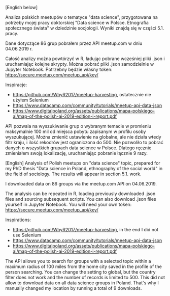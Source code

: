 [English below]

Analiza polskich meetupów o tematyce "data science", przygotowana na potrzeby mojej pracy doktorskiej
"Data science w Polsce. Etnografia społecznego świata" w dziedzinie socjologii.
Wyniki znajdą się w części 5.1. pracy.

Dane dotyczące 86 grup pobrałem przez API meetup.com w dniu 04.06.2019 r.

Całość analizy można powtórzyć w R, ładując pobrane wcześniej pliki .json i uruchamiając kolejne skrypty.
Można pobrać pliki .json samodzielnie w Jupyter Notebook. Potrzebny będzie własny token: https://secure.meetup.com/meetup_api/key/

Inspiracje:
- https://github.com/WhyR2017/meetup-harvesting, ostatecznie nie użyłem Selenium
- https://www.datacamp.com/community/tutorials/meetup-api-data-json
- https://www.digitalpoland.org/assets/publications/mapa-polskiego-ai/map-of-the-polish-ai-2019-edition-i-report.pdf

API pozwala na wyszukiwanie grup o wybranym temacie w promieniu maksymalnie 100 mil
od miejsca pobytu zapisanym w profilu osoby wyszukującej.
Można zmienić ustawienie na globalne, ale nie działa wtedy filtr kraju, 
i ilość rekodrów jest ograniczona do 500. 
Nie pozwoliło to pobrać danych o wszystkich grupach data science w Polsce.
Dlatego ręcznie zmieniałem swoją lokalizację, uruchamiając pobranie łącznie 9 razy.

[English]
Analysis of Polish meetups on "data science" topic, prepared for my PhD thesis
"Data science in Poland, ethnography of the social world" in the field of sociology.
The results will appear in section 5.1. work.

I downloaded data on 86 groups via the meetup.com API on 04.06.2019.

The analysis can be repeated in R, loading previously downloaded .json files and sourcing subsequent scripts.
You can also download .json files yourself in Jupyter Notebook. You will need your own token: https://secure.meetup.com/meetup_api/key/

Inspirations:
- https://github.com/WhyR2017/meetup-harvesting, in the end I did not use Selenium
- https://www.datacamp.com/community/tutorials/meetup-api-data-json
- https://www.digitalpoland.org/assets/publications/mapa-polskiego-ai/map-of-the-polish-ai-2019-edition-i-report.pdf

The API allows you to search for groups with a selected topic within a maximum radius of 100 miles
from the home city saved in the profile of the person searching.
You can change the setting to global, but the country filter does not work
and the number of records is limited to 500.
This did not allow to download data on all data science groups in Poland.
That's why I manually changed my location by running a total of 9 downloads.
